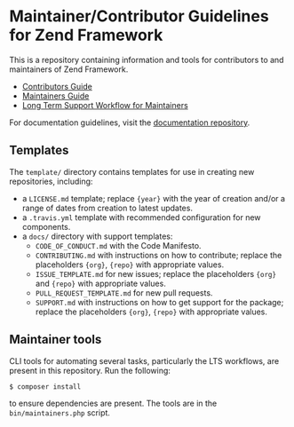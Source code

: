 # Maintainer/Contributor Guidelines for Zend Framework

This is a repository containing information and tools for contributors to and maintainers of Zend
Framework.

- [Contributors Guide](CONTRIBUTORS.md)
- [Maintainers Guide](MAINTAINERS.md)
- [Long Term Support Workflow for Maintainers](LTS-WORKFLOW.md)

For documentation guidelines, visit the [documentation repository](https://github.com/zendframework/documentation/blob/master/CONTRIBUTING.md).

## Templates

The `template/` directory contains templates for use in creating new
repositories, including:

- a `LICENSE.md` template; replace `{year}` with the year of creation and/or a
  range of dates from creation to latest updates.
- a `.travis.yml` template with recommended configuration for new components.
- a `docs/` directory with support templates:
  - `CODE_OF_CONDUCT.md` with the Code Manifesto.
  - `CONTRIBUTING.md` with instructions on how to contribute; replace the
    placeholders `{org}`, `{repo}` with appropriate values.
  - `ISSUE_TEMPLATE.md` for new issues; replace the placeholders `{org}` and
    `{repo}` with appropriate values.
  - `PULL_REQUEST_TEMPLATE.md` for new pull requests.
  - `SUPPORT.md` with instructions on how to get support for the package;
    replace the placeholders `{org}`, `{repo}` with appropriate values.

## Maintainer tools

CLI tools for automating several tasks, particularly the LTS workflows, are present in this
repository. Run the following:

```console
$ composer install
```

to ensure dependencies are present. The tools are in the `bin/maintainers.php` script.

